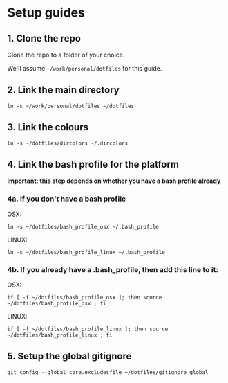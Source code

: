 # Setup guides

## 1. Clone the repo

Clone the repo to a folder of your choice.

We'll assume `~/work/personal/dotfiles` for this guide.

## 2. Link the main directory

`ln -s ~/work/personal/dotfiles ~/dotfiles`

## 3. Link the colours

`ln -s ~/dotfiles/dircolors ~/.dircolors`

## 4. Link the bash profile for the platform

**Important: this step depends on whether you have a bash profile already**

### 4a. If you don't have a bash profile

OSX:

```
ln -s ~/dotfiles/bash_profile_osx ~/.bash_profile
```

LINUX:

```
ln -s ~/dotfiles/bash_profile_linux ~/.bash_profile
```

### 4b. If you already have a .bash_profile, then add this line to it:

OSX:

```
if [ -f ~/dotfiles/bash_profile_osx ]; then source ~/dotfiles/bash_profile_osx ; fi
```

LINUX:

```
if [ -f ~/dotfiles/bash_profile_linux ]; then source ~/dotfiles/bash_profile_linux ; fi
```

## 5. Setup the global gitignore

`git config --global core.excludesfile ~/dotfiles/gitignore_global`
